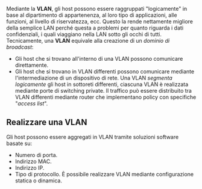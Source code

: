 Mediante la __VLAN__, gli host possono essere raggruppati "logicamente" in base al dipartimento di appartenenza, al loro tipo di applicazioni, alle funzioni, al livello di riservatezza, ecc.
Questo la rende nettamente migliore della semplice LAN perché questa a problemi per quanto riguarda i dati confidenziali, i quali viaggiano nella LAN sotto gli occhi di tutti.
Tecnicamente, una __VLAN__ equivale alla creazione di un _dominio di broadcast_:
- Gli host che si trovano all'interno di una VLAN possono comunicare direttamente.
- Gli host che si trovano in VLAN differenti possono comunicare mediante l'intermediazione di un dispositivo di rete.
Una VLAN _segmenta logicamente_ gli host in sottoreti differenti, ciascuna VLAN è realizzata mediante porte di switching private.
Il traffico può essere distribuito tra VLAN differenti mediante router che implementano policy con specifiche "_access list_".

## Realizzare una VLAN
Gli host possono essere aggregati in VLAN tramite soluzioni software basate su:
- Numero di porta.
- Indirizzo MAC.
- Indirizzo IP.
- Tipo di protocollo.
È possibile realizzare VLAN mediante configurazione statica o dinamica.
